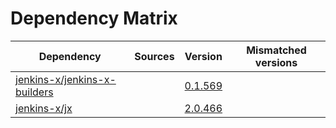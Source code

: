 # Dependency Matrix

Dependency | Sources | Version | Mismatched versions
---------- | ------- | ------- | -------------------
[jenkins-x/jenkins-x-builders](https://github.com/jenkins-x/jenkins-x-builders) |  | [0.1.569]() | 
[jenkins-x/jx](https://github.com/jenkins-x/jx) |  | [2.0.466](https://github.com/jenkins-x/jx/releases/tag/v2.0.466) | 
